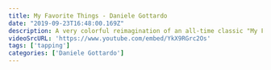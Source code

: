 ```yaml
---
title: My Favorite Things - Daniele Gottardo
date: "2019-09-23T16:48:00.169Z"
description: A very colorful reimagination of an all-time classic "My Favorite Things" by John Coltrane.  
videoSrcURL: 'https://www.youtube.com/embed/YkX9RGrc2Os'
tags: ['tapping']
categories: ['Daniele Gottardo']
---
```

